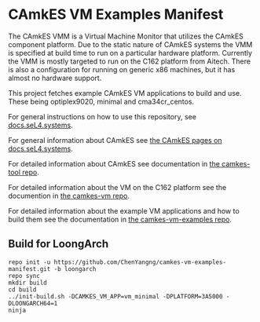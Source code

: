 <!--
     Copyright 2018, Data61, CSIRO

     SPDX-License-Identifier: CC-BY-SA-4.0
-->

CAmkES VM Examples Manifest
===========================

The CAmkES VMM is a Virtual Machine Monitor that utilizes the CAmkES component platform.
Due to the static nature of CAmkES systems the VMM is specified at build time to run
on a particular hardware platform. Currently the VMM is mostly targeted to run on the
C162 platform from Aitech. There is also a configuration for running on generic x86
machines, but it has almost no hardware support.

This project fetches example CAmkES VM applications to build and use. These being optiplex9020, minimal and cma34cr\_centos.

For general instructions on how to use this repository, see [docs.seL4.systems](https://docs.sel4.systems/GettingStarted.html).

For general information about CAmkES see [the CAmkES pages on docs.seL4.systems](https://docs.sel4.systems/CAmkES/).

For detailed information about CAmkES see documentation in [the camkes-tool repo](https://github.com/seL4/camkes-tool/blob/master/docs/index.md).

For detailed information about the VM on the C162 platform see the documention in [the camkes-vm repo](https://github.com/seL4/camkes-vm/blob/master/README.md).

For detailed information about the example VM applications and how to build them see the documentation in [the camkes-vm-examples repo](https://github.com/seL4/camkes-vm-examples/blob/master/README.md).

## Build for LoongArch
```
repo init -u https://github.com/ChenYangng/camkes-vm-examples-manifest.git -b loongarch
repo sync
mkdir build
cd build
../init-build.sh -DCAMKES_VM_APP=vm_minimal -DPLATFORM=3A5000 -DLOONGARCH64=1
ninja
```
